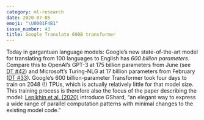 ```yaml
---
category: ml-research
date: 2020-07-05
emoji: "\U0001F4B1"
issue_number: 43
title: Google Translate 600B transformer
---
```


Today in gargantuan language models: Google’s new state-of-the-art model for translating from 100 languages to English has _600 billion parameters_.
Compare this to OpenAI’s GPT-3 at 175 billion parameters from June (see [DT #42](https://dynamicallytyped.com/issues/42-facial-recognition-exodus-openai-s-new-gpt-3-language-model-and-oil-in-the-cloud-254772?utm_campaign=Dynamically%20Typed&utm_medium=email&utm_source=Revue%20newsletter)) and Microsoft’s Turing-NLG at 17 billion parameters from February ([DT #33](https://dynamicallytyped.com/issues/33-billie-eilish-answers-ai-generated-interview-questions-visual-search-for-aerial-imagery-and-the-tech-won-t-drill-it-pledge-224742?utm_campaign=Dynamically%20Typed&utm_medium=email&utm_source=Revue%20newsletter)).
Google’s 600 billion-parameter Transformer took four days to train on 2048 (!) TPUs, which is actually relatively little for that model size.
This training process is therefore also the focus of the paper describing the model: [Lepikhin et al.
(2020)](https://arxiv.org/abs/2006.16668?utm_campaign=Dynamically%20Typed&utm_medium=email&utm_source=Revue%20newsletter) introduce GShard, “an elegant way to express a wide range of parallel computation patterns with minimal changes to the existing model code.”
